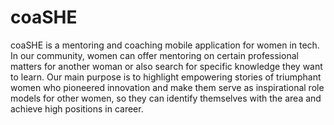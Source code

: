# coaSHE
coaSHE is a mentoring and coaching mobile application for women in tech. In our community, women can offer mentoring on certain professional matters for another woman or also search for specific knowledge they want to learn. Our main purpose is to highlight empowering stories of triumphant women who pioneered innovation and make them serve as inspirational role models for other women, so they can identify themselves with the area and achieve high positions in career.
